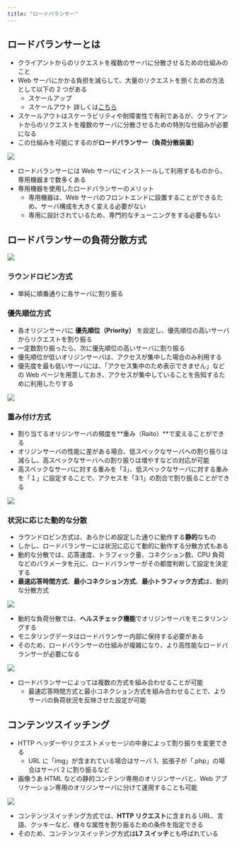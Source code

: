 ```yaml
---
title: "ロードバランサー"
---
```


## ロードバランサーとは

- クライアントからのリクエストを複数のサーバに分散させるための仕組みのこと
- Web サーバにかかる負担を減らして、大量のリクエストを捌くための方法として以下の 2 つがある
  - スケールアップ
  - スケールアウト
    詳しくは[こちら](https://zenn.dev/yuu104/books/web-technology-textbook/viewer/faster-and-larger-scale-web-systems)
- スケールアウトはスケーラビリティや耐障害性で有利であるが、クライアントからのリクエストを複数のサーバに分散させるための特別な仕組みが必要になる
- この仕組みを可能にするのが**ロードバランサー（負荷分散装置）**

![](https://storage.googleapis.com/zenn-user-upload/dedfa6d69fe3-20230730.png)

- ロードバランサーには Web サーバにインストールして利用するものから、専用機器まで数多くある
- 専用機器を使用したロードバランサーのメリット
  - 専用機器は、Web サーバのフロントエンドに設置することができるため、サーバ構成を大きく変える必要がない
  - 専用に設計されているため、専門的なチューニングをする必要もない

## ロードバランサーの負荷分散方式

![](https://storage.googleapis.com/zenn-user-upload/736bbbc87bb4-20230730.png)

### ラウンドロビン方式

- 単純に順番通りに各サーバに割り振る

### 優先順位方式

- 各オリジンサーバに **優先順位（Priority）** を設定し、優先順位の高いサーバからリクエストを割り振る
- 一定数割り振ったら、次に優先順位の高いサーバに割り振る
- 優先順位が低いオリジンサーバは、アクセスが集中した場合のみ利用する
- 優先度を最も低いサーバには、「アクセス集中のため表示できません」などの Web ページを用意しておき、アクセスが集中していることを告知するために利用したりする

![](https://storage.googleapis.com/zenn-user-upload/e7c3138a9236-20230730.png)

### 重み付け方式

- 割り当てるオリジンサーバの頻度を**重み（Raito）**で変えることができる
- オリジンサーバの性能に差がある場合、低スペックなサーバへの割り振りは減らし、高スペックなサーバへの割り振りは増やすなどの対応が可能
- 高スペックなサーバに対する重みを「3」、低スペックなサーバに対する重みを「１」に設定することで、アクセスを「3:1」の割合で割り振ることができる

![](https://storage.googleapis.com/zenn-user-upload/64c1b5814cd3-20230730.png)

### 状況に応じた動的な分散

- ラウンドロビン方式は、あらかじめ設定した通りに動作する**静的**なもの
- しかし、ロードバランサーには状況に応じて動的に動作する分散方式もある
- 動的な分散では、応答速度、トラフィック量、コネクション数、CPU 負荷などのパラメータを元に、ロードバランサーがその都度判断して設定を決定する
- **最速応答時間方式**、**最小コネクション方式**、**最小トラフィック方式**は、動的な分散方式

![](https://storage.googleapis.com/zenn-user-upload/96489329d093-20230730.png)

- 動的な負荷分散では、**ヘルスチェック機能**でオリジンサーバをモニタリンングする
- モニタリングデータはロードバランサー内部に保持する必要がある
- そのため、ロードバランサーの仕組みが複雑になり、より高性能なロードバランサーが必要になる

![](https://storage.googleapis.com/zenn-user-upload/457f52e5d111-20230730.png)

- ロードバランサーによっては複数の方式を組み合わせることが可能
  - 最速応答時間方式と最小コネクション方式を組み合わせることで、よりサーバの負荷状況を反映させた設定が可能

## コンテンツスイッチング

- HTTP ヘッダーやリクエストメッセージの中身によって割り振りを変更できる
  - URL に「img」が含まれている場合はサーバ 1、拡張子が「.php」の場合はサーバ 2 に割り振るなど
- 画像うあ HTML などの静的コンテンツ専用のオリジンサーバと、Web アプリケーション専用のオリジンサーバに分けて運用することも可能

![](https://storage.googleapis.com/zenn-user-upload/9bcc27356c8c-20230730.png)

- コンテンツスイッチング方式では、**HTTP リクエスト**に含まれる URL、言語、クッキーなど、様々な属性を割り振るための条件を指定できる
- そのため、コンテンツスイッチング方式は**L7 スイッチ**とも呼ばれている
